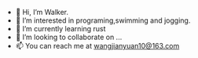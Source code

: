 - 👋 Hi, I’m Walker.
- 👀 I’m interested in programing,swimming and jogging.
- 🌱 I’m currently learning rust
- 💞️ I’m looking to collaborate on ...
- 📫 You can reach me at wangjianyuan10@163.com

<!---
wangjianyuan10/wangjianyuan10 is a ✨ special ✨ repository because its `README.md` (this file) appears on your GitHub profile.
You can click the Preview link to take a look at your changes.
--->
